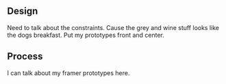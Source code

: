 ## Design
Need to talk about the constraints. Cause the grey and wine stuff looks like the dogs breakfast. Put my prototypes front and center.

## Process
I can talk about my framer prototypes here.
